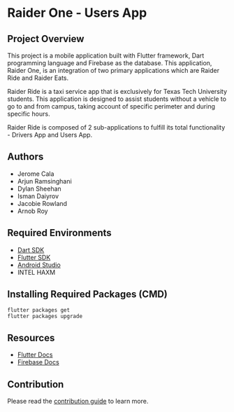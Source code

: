 # Raider One - Users App

## Project Overview

This project is a mobile application built with Flutter framework, Dart programming language and Firebase as the database. This application, Raider One, is an integration of two primary applications which are Raider Ride and Raider Eats.

Raider Ride is a taxi service app that is exclusively for Texas Tech University students. This application is designed to assist students without a vehicle to go to and from campus, taking account of specific perimeter and during specific hours.

Raider Ride is composed of 2 sub-applications to fulfill its total functionality - Drivers App and Users App.

## Authors

- Jerome Cala
- Arjun Ramsinghani
- Dylan Sheehan
- Isman Daiyrov
- Jacobie Rowland
- Arnob Roy

## Required Environments

- [Dart SDK](https://dart.dev/get-dart)
- [Flutter SDK](https://docs.flutter.dev/get-started/install)
- [Android Studio](https://developer.android.com/studio?gclid=Cj0KCQjwlumhBhClARIsABO6p-ywe261VM93pttKP5zDd6vMLWXKPZwxdU0m2eCgNLx44Z4Xnv8mkF8aAuDpEALw_wcB&gclsrc=aw.ds)
- INTEL HAXM

## Installing Required Packages (CMD)

```
flutter packages get
flutter packages upgrade
```

## Resources

- [Flutter Docs](https://docs.flutter.dev/)
- [Firebase Docs](https://firebase.google.com/docs)

## Contribution

Please read the [contribution guide](contributing.md) to learn more.
